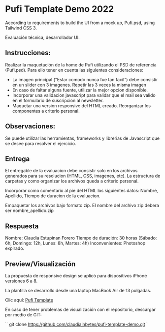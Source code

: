 Pufi Template Demo 2022
===========================================

According to requirements to build the UI from a mock up, Pufi.psd, using Tailwind CSS 3.

Evaluación técnica, desarrollador UI.

## Instrucciones:

Realizar la maquetación de la home de Pufi utilizando el PSD de referencia (Pufi.psd). Para ello tener en cuenta las siguientes consideraciones:

- La imagen principal ("Estar comodo nunca fue tan facil") debe consistir en un slider con 3 imagenes. Repetir las 3 veces la misma imagen
- En caso de faltar alguna fuente, utilizar la mejor opcion disponible.
- Incorporar una validacion javascript para validar que el mail sea valido en el formulario de suscripcion al newsletter.
- Maquetar una version responsive del HTML creado. Reorganizar los componentes a criterio personal.

## Observaciones:

Se puede utilizar las herramientas, frameworks y librerias de Javascript que se desee para resolver el ejercicio.

## Entrega

El entregable de la evaluacion debe consistir solo en los archivos generados para su resolucion (HTML, CSS, imagenes, etc). La estructura de carpetas y como organizar los archivos queda a criterio personal.

Incorporar como comentario al pie del HTML los siguientes datos: Nombre, Apellido, Tiempo de duracion de la evaluacion.

Empaquetar los archivos bajo formato zip. El nombre del archivo zip debera ser nombre_apellido.zip

## Respuesta

Nombre:  Claudia Estupinan Forero
Tiempo de duración:  30 horas (Sábado: 6h, Domingo: 12h, Lunes: 8h, Martes: 4h)
Inconvenientes: Photoshop expirado.

## Preview/Visualización

La propuesta de responsive design se aplicó para dispositivos iPhone versiones 6 a 8.

La plantilla se desarrollo desde una laptop MacBook Air de 13 pulgadas.

Clic aquí: [Pufi Template ](https://claudiainbytes.github.io/pufi-template-demo/index.html)

En caso de tener problemas de visualización con el repositorio, descargar por medio de GIT:

``
git clone https://github.com/claudiainbytes/pufi-template-demo.git
`



